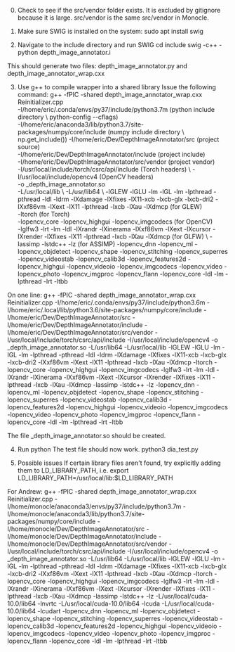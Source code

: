 0. Check to see if the src/vendor folder exists. It is excluded by gitignore because it is large. src/vendor is the same src/vendor in Monocle. 

1. Make sure SWIG is installed on the system:
sudo apt install swig

2. Navigate to the include directory and run SWIG
cd include
swig -c++ -python depth_image_annotator.i

This should generate two files: depth_image_annotator.py and depth_image_annotator_wrap.cxx

3. Use g++ to compile wrapper into a shared library
Issue the following command:
g++ -fPIC -shared depth_image_annotator_wrap.cxx Reinitializer.cpp \
		-I/home/eric/.conda/envs/py37/include/python3.7m (python include directory \ python-config --cflags) \
		-I/home/eric/anaconda3/lib/python3.7/site-packages/numpy/core/include (numpy include directory \ np.get_include())
		-I/home/eric/Dev/DepthImageAnnotator/src (project source) \
		-I/home/eric/Dev/DepthImageAnnotator/include (project include) \
		-I/home/eric/Dev/DepthImageAnnotator/src/vendor (project vendor) \
		-I/usr/local/include/torch/csrc/api/include (Torch headers) \ 
		-I/usr/local/include/opencv4 (OpenCV headers) \
		-o _depth_image_annotator.so \
		-L/usr/local/lib \ 
		-L/usr/lib64 \ 
		-lGLEW -lGLU -lm -lGL -lm -lpthread -pthread -ldl -ldrm -lXdamage -lXfixes -lX11-xcb -lxcb-glx -lxcb-dri2 -lXxf86vm -lXext -lX11 -lpthread -lxcb -lXau -lXdmcp (for GLEW) \
		-ltorch (for Torch) \
		-lopencv_core -lopencv_highgui -lopencv_imgcodecs (for OpenCV) \
		-lglfw3 -lrt -lm -ldl -lXrandr -lXinerama -lXxf86vm -lXext -lXcursor -lXrender -lXfixes -lX11 -lpthread -lxcb -lXau -lXdmcp (for GLFW) \ 
		-lassimp -lstdc++ -lz (for ASSIMP)
		-lopencv_dnn -lopencv_ml -lopencv_objdetect -lopencv_shape -lopencv_stitching -lopencv_superres -lopencv_videostab -lopencv_calib3d -lopencv_features2d -lopencv_highgui -lopencv_videoio -lopencv_imgcodecs -lopencv_video -lopencv_photo -lopencv_imgproc -lopencv_flann -lopencv_core -ldl -lm -lpthread -lrt -ltbb

On one line: 
g++ -fPIC -shared depth_image_annotator_wrap.cxx Reinitializer.cpp -I/home/eric/.conda/envs/py37/include/python3.6m -I/home/eric/.local/lib/python3.6/site-packages/numpy/core/include -I/home/eric/Dev/DepthImageAnnotator/src -I/home/eric/Dev/DepthImageAnnotator/include -I/home/eric/Dev/DepthImageAnnotator/src/vendor -I/usr/local/include/torch/csrc/api/include -I/usr/local/include/opencv4 -o _depth_image_annotator.so -L/usr/lib64 -L/usr/local/lib -lGLEW -lGLU -lm -lGL -lm -lpthread -pthread -ldl -ldrm -lXdamage -lXfixes -lX11-xcb -lxcb-glx -lxcb-dri2 -lXxf86vm -lXext -lX11 -lpthread -lxcb -lXau -lXdmcp -ltorch -lopencv_core -lopencv_highgui -lopencv_imgcodecs -lglfw3 -lrt -lm -ldl -lXrandr -lXinerama -lXxf86vm -lXext -lXcursor -lXrender -lXfixes -lX11 -lpthread -lxcb -lXau -lXdmcp -lassimp -lstdc++ -lz -lopencv_dnn -lopencv_ml -lopencv_objdetect -lopencv_shape -lopencv_stitching -lopencv_superres -lopencv_videostab -lopencv_calib3d -lopencv_features2d -lopencv_highgui -lopencv_videoio -lopencv_imgcodecs -lopencv_video -lopencv_photo -lopencv_imgproc -lopencv_flann -lopencv_core -ldl -lm -lpthread -lrt -ltbb

The file _depth_image_annotator.so should be created.

4. Run python
The test file should now work.
python3 dia_test.py

5. Possible issues
If certain library files aren't found, try explicitly adding them to LD_LIBRARY_PATH, i.e.
export LD_LIBRARY_PATH=/usr/local/lib:$LD_LIBRARY_PATH

For Andrew:
g++ -fPIC -shared depth_image_annotator_wrap.cxx Reinitializer.cpp -I/home/monocle/anaconda3/envs/py37/include/python3.7m -I/home/monocle/anaconda3/lib/python3.7/site-packages/numpy/core/include -I/home/monocle/Dev/DepthImageAnnotator/src -I/home/monocle/Dev/DepthImageAnnotator/include -I/home/monocle/Dev/DepthImageAnnotator/src/vendor -I/usr/local/include/torch/csrc/api/include -I/usr/local/include/opencv4 -o _depth_image_annotator.so -L/usr/lib64 -L/usr/local/lib -lGLEW -lGLU -lm -lGL -lm -lpthread -pthread -ldl -ldrm -lXdamage -lXfixes -lX11-xcb -lxcb-glx -lxcb-dri2 -lXxf86vm -lXext -lX11 -lpthread -lxcb -lXau -lXdmcp -ltorch -lopencv_core -lopencv_highgui -lopencv_imgcodecs -lglfw3 -lrt -lm -ldl -lXrandr -lXinerama -lXxf86vm -lXext -lXcursor -lXrender -lXfixes -lX11 -lpthread -lxcb -lXau -lXdmcp -lassimp -lstdc++ -lz -L/usr/local/cuda-10.0/lib64 -lnvrtc -L/usr/local/cuda-10.0/lib64 -lcuda -L/usr/local/cuda-10.0/lib64 -lcudart -lopencv_dnn -lopencv_ml -lopencv_objdetect -lopencv_shape -lopencv_stitching -lopencv_superres -lopencv_videostab -lopencv_calib3d -lopencv_features2d -lopencv_highgui -lopencv_videoio -lopencv_imgcodecs -lopencv_video -lopencv_photo -lopencv_imgproc -lopencv_flann -lopencv_core -ldl -lm -lpthread -lrt -ltbb


